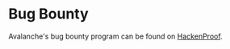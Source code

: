 # Bug Bounty

Avalanche's bug bounty program can be found on [HackenProof](https://hackenproof.com/avalanche/avalanche-protocol).
